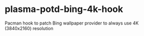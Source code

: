 # plasma-potd-bing-4k-hook
Pacman hook to patch Bing wallpaper provider to always use 4K (3840x2160) resolution
